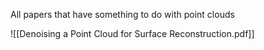 All papers that have something to do with point clouds

![[Denoising a Point Cloud for Surface Reconstruction.pdf]]